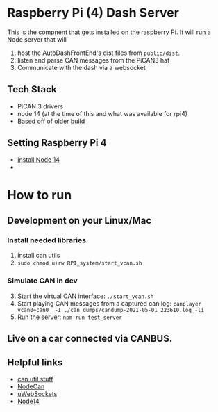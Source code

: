 # Raspberry Pi (4) Dash Server
This is the compnent that gets installed on the raspberry Pi. It will run a Node server that will
1. host the AutoDashFrontEnd's dist files from `public/dist`.
2. listen and parse CAN messages from the PiCAN3 hat
3. Communicate with the dash via a websocket

## Tech Stack
* PiCAN 3 drivers
* node 14 (at the time of this and what was available for rpi4)
* Based off of older [build](https://gist.github.com/Mathews2115/ed3dbd8623ee815a7bed363dbc7c73a6)

## Setting Raspberry Pi 4
* [install Node 14](https://www.officialrajdeepsingh.dev/install-node-js-and-npm-latest-version-on-raspberry-pi-4/)
* 
  
# How to run
## Development on your Linux/Mac

### Install needed libraries
1. install can utils
2. `sudo chmod u+rw RPI_system/start_vcan.sh`

### Simulate CAN in dev
3. Start the virtual CAN interface: `./start_vcan.sh`
4. Start playing CAN messages from a captured can log: `canplayer vcan0=can0  -I ./can_dumps/candump-2021-05-01_223610.log -li`
5. Run the server: `npm run test_server`

## Live on a car connected via CANBUS.



## Helpful links
* [can util stuff](https://www.hackers-arise.com/post/2017/08/08/automobile-hacking-part-2-the-can-utils-or-socketcan)
* [NodeCan](https://github.com/sebi2k1/node-can)
* [uWebSockets](https://unetworking.github.io/uWebSockets.js/generated/interfaces/templatedapp.html#ws)
* [Node14](https://nodejs.org/dist/latest-v14.x/docs/api/process.html#process_event_beforeexit)
  